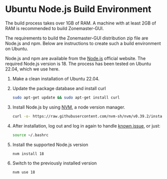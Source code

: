 # Ubuntu Node.js Build Environment

The build process takes over 1GB of RAM. A machine with at least 2GB of RAM is recommended to build Zonemaster-GUI.

The requirements to build the Zonemaster-GUI distribution zip file are Node.js
and npm. Below are instructions to create such a build environment on Ubuntu.

Node.js and npm are available from the [Node.js] official website. The required
Node.js version is 18. The process has been tested on Ubuntu 22.04, which we use
here.

1. Make a clean installation of Ubuntu 22.04.

2. Update the package database and install curl
   ```sh
   sudo apt-get update && sudo apt-get install curl
   ```

3. Install Node.js by using [NVM], a node version manager.
   ```sh
   curl -o- https://raw.githubusercontent.com/nvm-sh/nvm/v0.39.2/install.sh | bash
   ```

4. After installation, log out and log in again to handle [known issue], or just:

   ```sh
   source ~/.bashrc
   ```

5. Install the supported Node.js version
   ```sh
   nvm install 18
   ```

6. Switch to the previously installed version
   ```sh
   nvm use 18
   ```

[known issue]:                          https://github.com/nvm-sh/nvm#troubleshooting-on-linux
[Node.js]:                              https://nodejs.org/en
[NVM]:                                  https://github.com/nvm-sh/nvm
